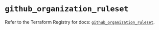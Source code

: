 # `github_organization_ruleset`

Refer to the Terraform Registry for docs: [`github_organization_ruleset`](https://registry.terraform.io/providers/integrations/github/5.45.0/docs/resources/organization_ruleset).

